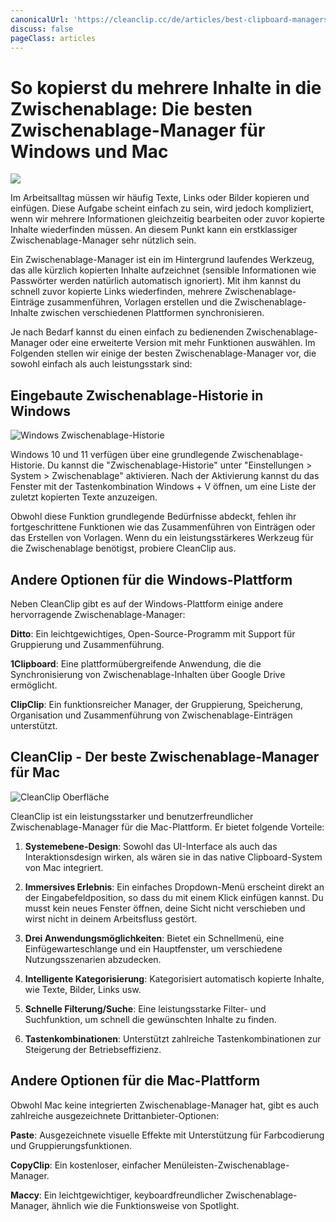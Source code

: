 ```yaml
---
canonicalUrl: 'https://cleanclip.cc/de/articles/best-clipboard-managers-windows-mac-cleanclip'
discuss: false
pageClass: articles
---
```


# So kopierst du mehrere Inhalte in die Zwischenablage: Die besten Zwischenablage-Manager für Windows und Mac

![](/images/clipboard.png)

Im Arbeitsalltag müssen wir häufig Texte, Links oder Bilder kopieren und einfügen. Diese Aufgabe scheint einfach zu sein, wird jedoch kompliziert, wenn wir mehrere Informationen gleichzeitig bearbeiten oder zuvor kopierte Inhalte wiederfinden müssen. An diesem Punkt kann ein erstklassiger Zwischenablage-Manager sehr nützlich sein.

Ein Zwischenablage-Manager ist ein im Hintergrund laufendes Werkzeug, das alle kürzlich kopierten Inhalte aufzeichnet (sensible Informationen wie Passwörter werden natürlich automatisch ignoriert). Mit ihm kannst du schnell zuvor kopierte Links wiederfinden, mehrere Zwischenablage-Einträge zusammenführen, Vorlagen erstellen und die Zwischenablage-Inhalte zwischen verschiedenen Plattformen synchronisieren.

Je nach Bedarf kannst du einen einfach zu bedienenden Zwischenablage-Manager oder eine erweiterte Version mit mehr Funktionen auswählen. Im Folgenden stellen wir einige der besten Zwischenablage-Manager vor, die sowohl einfach als auch leistungsstark sind:

## Eingebaute Zwischenablage-Historie in Windows

![Windows Zwischenablage-Historie](/images/windows_clipboard_history.png)

Windows 10 und 11 verfügen über eine grundlegende Zwischenablage-Historie. Du kannst die "Zwischenablage-Historie" unter "Einstellungen > System > Zwischenablage" aktivieren. Nach der Aktivierung kannst du das Fenster mit der Tastenkombination Windows + V öffnen, um eine Liste der zuletzt kopierten Texte anzuzeigen.

Obwohl diese Funktion grundlegende Bedürfnisse abdeckt, fehlen ihr fortgeschrittene Funktionen wie das Zusammenführen von Einträgen oder das Erstellen von Vorlagen. Wenn du ein leistungsstärkeres Werkzeug für die Zwischenablage benötigst, probiere CleanClip aus.

## Andere Optionen für die Windows-Plattform

Neben CleanClip gibt es auf der Windows-Plattform einige andere hervorragende Zwischenablage-Manager:

**Ditto**: Ein leichtgewichtiges, Open-Source-Programm mit Support für Gruppierung und Zusammenführung.

**1Clipboard**: Eine plattformübergreifende Anwendung, die die Synchronisierung von Zwischenablage-Inhalten über Google Drive ermöglicht.

**ClipClip**: Ein funktionsreicher Manager, der Gruppierung, Speicherung, Organisation und Zusammenführung von Zwischenablage-Einträgen unterstützt.


## CleanClip - Der beste Zwischenablage-Manager für Mac

![CleanClip Oberfläche](/images/blogs/appstore-screenshots-home.webp)

CleanClip ist ein leistungsstarker und benutzerfreundlicher Zwischenablage-Manager für die Mac-Plattform. Er bietet folgende Vorteile:

1. **Systemebene-Design**: Sowohl das UI-Interface als auch das Interaktionsdesign wirken, als wären sie in das native Clipboard-System von Mac integriert.

2. **Immersives Erlebnis**: Ein einfaches Dropdown-Menü erscheint direkt an der Eingabefeldposition, so dass du mit einem Klick einfügen kannst. Du musst kein neues Fenster öffnen, deine Sicht nicht verschieben und wirst nicht in deinem Arbeitsfluss gestört.

3. **Drei Anwendungsmöglichkeiten**: Bietet ein Schnellmenü, eine Einfügewarteschlange und ein Hauptfenster, um verschiedene Nutzungsszenarien abzudecken.

4. **Intelligente Kategorisierung**: Kategorisiert automatisch kopierte Inhalte, wie Texte, Bilder, Links usw.

5. **Schnelle Filterung/Suche**: Eine leistungsstarke Filter- und Suchfunktion, um schnell die gewünschten Inhalte zu finden.

6. **Tastenkombinationen**: Unterstützt zahlreiche Tastenkombinationen zur Steigerung der Betriebseffizienz.

## Andere Optionen für die Mac-Plattform

Obwohl Mac keine integrierten Zwischenablage-Manager hat, gibt es auch zahlreiche ausgezeichnete Drittanbieter-Optionen:

**Paste**: Ausgezeichnete visuelle Effekte mit Unterstützung für Farbcodierung und Gruppierungsfunktionen.

**CopyClip**: Ein kostenloser, einfacher Menüleisten-Zwischenablage-Manager.

**Maccy**: Ein leichtgewichtiger, keyboardfreundlicher Zwischenablage-Manager, ähnlich wie die Funktionsweise von Spotlight.